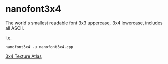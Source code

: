 # nanofont3x4
The world's smallest readable font 3x3 uppercase, 3x4 lowercase, includes all ASCII.

i.e.

   `nanofont3x4 -u nanofont3x4.cpp`

[3x4 Texture Atlas](https://raw.githubusercontent.com/Michaelangel007/nanofont3x4/master/nanofont3x4.bmp)

